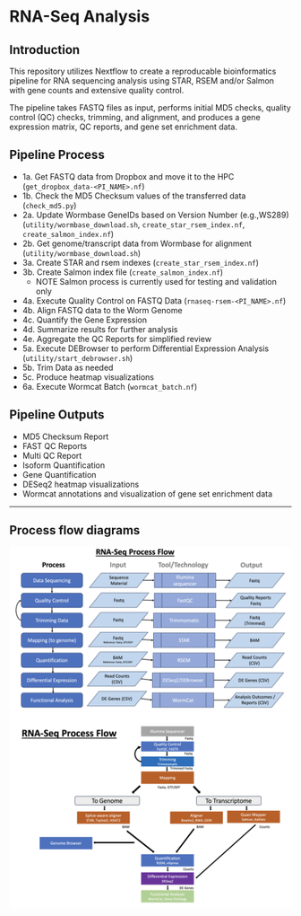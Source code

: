 # RNA-Seq Analysis

## Introduction

This repository utilizes Nextflow to create a reproducable bioinformatics pipeline for RNA sequencing analysis using STAR, RSEM and/or Salmon with gene counts and extensive quality control.

The pipeline takes FASTQ files as input, performs initial MD5 checks, quality control (QC) checks, trimming, and alignment, and produces a gene expression matrix, QC reports, and gene set enrichment data.



## Pipeline Process

* 1a. Get FASTQ data from Dropbox and move it to the HPC (`get_dropbox_data-<PI_NAME>.nf`)
* 1b. Check the MD5 Checksum values of the transferred data (`check_md5.py`)
* 2a. Update Wormbase GeneIDs based on Version Number (e.g.,WS289) (`utility/wormbase_download.sh`, `create_star_rsem_index.nf`, `create_salmon_index.nf`) 
* 2b. Get genome/transcript data from Wormbase for alignment (`utility/wormbase_download.sh`)
* 3a. Create STAR and rsem indexes (`create_star_rsem_index.nf`)
* 3b. Create Salmon index file (`create_salmon_index.nf`)
     * NOTE Salmon process is currently used for testing and validation only
* 4a. Execute Quality Control on FASTQ Data (`rnaseq-rsem-<PI_NAME>.nf`)
* 4b. Align FASTQ data to the Worm Genome
* 4c. Quantify the Gene Expression
* 4d. Summarize results for further analysis
* 4e. Aggregate the QC Reports for simplified review
* 5a. Execute DEBrowser to perform Differential Expression Analysis (`utility/start_debrowser.sh`)
* 5b. Trim Data as needed
* 5c. Produce heatmap visualizations  
* 6a. Execute Wormcat Batch (`wormcat_batch.nf`)



## Pipeline Outputs

* MD5 Checksum Report
* FAST QC Reports
* Multi QC Report
* Isoform Quantification
* Gene Quantification
* DESeq2 heatmap visualizations 
* Wormcat annotations and visualization of gene set enrichment data

---
## Process flow diagrams

<img src="./docs/rna-seq-process-1.png" width=700/>
<br>
<img src="./docs/rna-seq-process-2.png" width=700/>



